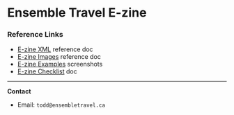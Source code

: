 # Ensemble Travel E-zine

### Reference Links
- [E-zine XML](https://slack-files.com/T5MRT4MLL-FP5RC2GR4-58712652bc) reference doc
- [E-zine Images](https://slack-files.com/T5MRT4MLL-FNRCSTXS6-b712c36a06) reference doc
- [E-zine Examples](https://shwca.se/firefall-ezine) screenshots
- [E-zine Checklist](https://docs.google.com/spreadsheets/d/1a7yD2zMODWAoCpqTGTwE3tc1wInXqXp_jM80IOfOOsk/edit?usp=sharing) doc

---

**Contact**
- Email: `todd@ensembletravel.ca`
